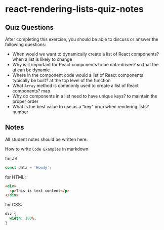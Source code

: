 # react-rendering-lists-quiz-notes

## Quiz Questions

After completing this exercise, you should be able to discuss or answer the following questions:

- When would we want to dynamically create a list of React components?
  when a list is likely to change
- Why is it important for React components to be data-driven?
  so that the ui can be dynamic
- Where in the component code would a list of React components typically be built?
  at the top level of the function
- What `Array` method is commonly used to create a list of React components?
  map
- Why do components in a list need to have unique keys?
  to maintain the proper order
- What is the best value to use as a "key" prop when rendering lists?
  number

## Notes

All student notes should be written here.

How to write `Code Examples` in markdown

for JS:

```javascript
const data = 'Howdy';
```

for HTML:

```html
<div>
  <p>This is text content</p>
</div>
```

for CSS:

```css
div {
  width: 100%;
}
```
